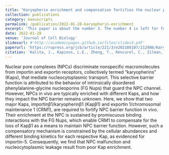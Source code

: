 ```yaml
---
title: "Karyopherin enrichment and compensation fortifies the nuclear pore complex against nucleocytoplasmic leakage"
collection: publications
category: manuscripts
permalink: /publication/2022-01-28-karyopherin-enrichment
excerpt: 'This paper is about the number 3. The number 4 is left for future work.'
date: 2022-01-28
venue: 'Journal of Cell Biology'
slidesurl: #'http://academicpages.github.io/files/slides3.pdf'
paperurl: 'https://rupress.org/jcb/article/221/3/e202108107/212986/Karyopherin-enrichment-and-compensation-fortifies'
citation: 'Kalita, J., Kapinos, L.E., Zheng, T., Rencurel, C., Zilman, A. and Lim, R.Y., 2022. Karyopherin enrichment and compensation fortifies the nuclear pore complex against nucleocytoplasmic leakage. <i>Journal of Cell Biology, 221(3)</i>, p.e202108107.'
---
```


Nuclear pore complexes (NPCs) discriminate nonspecific macromolecules from importin and exportin receptors, collectively termed “karyopherins” (Kaps), that mediate nucleocytoplasmic transport. This selective barrier function is attributed to the behavior of intrinsically disordered phenylalanine-glycine nucleoporins (FG Nups) that guard the NPC channel. However, NPCs in vivo are typically enriched with different Kaps, and how they impact the NPC barrier remains unknown. Here, we show that two major Kaps, importinβ1/karyopherinβ1 (Kapβ1) and exportin 1/chromosomal maintenance 1 (CRM1), are required to fortify NPC barrier function in vivo. Their enrichment at the NPC is sustained by promiscuous binding interactions with the FG Nups, which enable CRM1 to compensate for the loss of Kapβ1 as a means to maintain NPC barrier function. However, such a compensatory mechanism is constrained by the cellular abundances and different binding kinetics for each respective Kap, as evidenced for importin-5. Consequently, we find that NPC malfunction and nucleocytoplasmic leakage result from poor Kap enrichment.